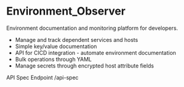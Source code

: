 # Environment_Observer
Environment documentation and monitoring platform for developers.

- Manage and track dependent services and hosts
- Simple key/value documentation
- API for CICD integration - automate environment documentation
- Bulk operations through YAML
- Manage secrets through encrypted host attribute fields

API Spec Endpoint
/api-spec